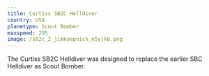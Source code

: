 ```yaml
---
title: Curtiss SB2C Helldiver
country: USA
planetype: Scout Bomber
maxspeed: 295
image: /sb2c_2_jimkoepnick_e5yjkb.png
---
```

The Curtiss SB2C Helldiver was designed to replace the earlier SBC Helldiver as Scout Bomber.